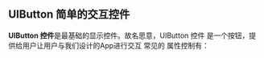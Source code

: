 ## UIButton 简单的交互控件

**UIButton 控件**是最基础的显示控件。故名思意，UIButton 控件 是一个按钮，提供给用户让用户与我们设计的App进行交互 常见的 属性控制有：




